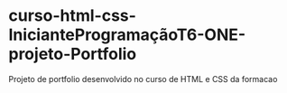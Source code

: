 # curso-html-css-InicianteProgramaçãoT6-ONE-projeto-Portfolio
 Projeto de portfolio desenvolvido no curso de HTML e CSS da formacao 
